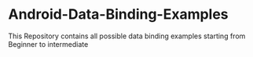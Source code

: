 # Android-Data-Binding-Examples
This Repository contains all possible data binding examples starting from Beginner to intermediate 
